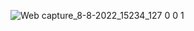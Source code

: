 
![Web capture_8-8-2022_15234_127 0 0 1](https://user-images.githubusercontent.com/92353632/183387152-b5f5bc34-c342-444c-8917-bef9640f6ea2.jpeg)
